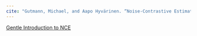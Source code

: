 ```yaml
---
cite: "Gutmann, Michael, and Aapo Hyvärinen. “Noise-Contrastive Estimation: A New Estimation Principle for Unnormalized Statistical Models.” In _Proceedings of the Thirteenth International Conference on Artificial Intelligence and Statistics_, 297–304. JMLR Workshop and Conference Proceedings, 2010. [https://proceedings.mlr.press/v9/gutmann10a.html](https://proceedings.mlr.press/v9/gutmann10a.html)."
---
```


[Gentle Introduction to NCE](https://www.kdnuggets.com/2019/07/introduction-noise-contrastive-estimation.html)